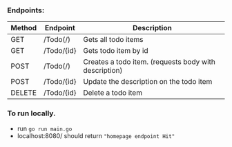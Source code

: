 ### Endpoints:

| Method | Endpoint | Description |
| --- | --- | --- |
| GET | /Todo(/) | Gets all todo items |
| GET | /Todo/{id} | Gets todo item by id |
| POST | /Todo(/) | Creates a todo item. (requests body with description) | 
| POST | /Todo/{id} | Update the description on the todo item | 
| DELETE | /Todo/{id} | Delete a todo item |
### To run locally. 

- run `go run main.go`
- localhost:8080/ should return `"homepage endpoint Hit"`